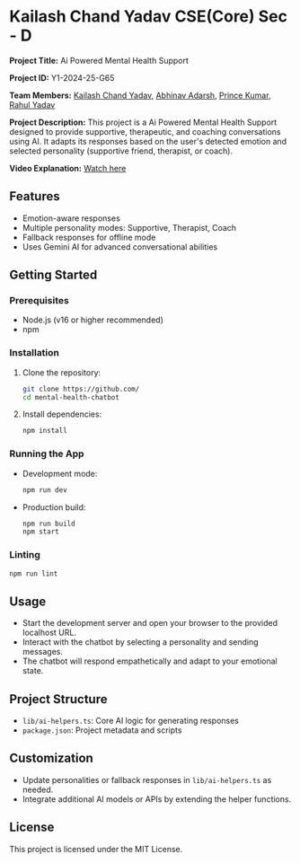 # Kailash Chand Yadav CSE(Core) Sec - D

**Project Title:** Ai Powered Mental Health Support
 
**Project ID:** Y1-2024-25-G65  


**Team Members:** [Kailash Chand Yadav](https://github.com/KailashCK716), [Abhinav Adarsh](https://github.com/abhinavgautam08), [Prince Kumar](https://github.com/princekr013), [Rahul Yadav](https://github.com/rahulydv027) 
 
**Project Description:** This project is a Ai Powered Mental Health Support designed to provide supportive, therapeutic, and coaching conversations using AI. It adapts its responses based on the user's detected emotion and selected personality (supportive friend, therapist, or coach).

**Video Explanation:** [Watch here](https://)


## Features
- Emotion-aware responses
- Multiple personality modes: Supportive, Therapist, Coach
- Fallback responses for offline mode
- Uses Gemini AI for advanced conversational abilities 

## Getting Started

### Prerequisites
- Node.js (v16 or higher recommended)
- npm

### Installation
1. Clone the repository:
   ```bash
   git clone https://github.com/
   cd mental-health-chatbot
   ```
2. Install dependencies:
   ```bash
   npm install
   ```

### Running the App
- Development mode:
  ```bash
  npm run dev
  ```
- Production build:
  ```bash
  npm run build
  npm start
  ```

### Linting
```bash
npm run lint
```

## Usage
- Start the development server and open your browser to the provided localhost URL.
- Interact with the chatbot by selecting a personality and sending messages.
- The chatbot will respond empathetically and adapt to your emotional state.

## Project Structure
- `lib/ai-helpers.ts`: Core AI logic for generating responses
- `package.json`: Project metadata and scripts

## Customization
- Update personalities or fallback responses in `lib/ai-helpers.ts` as needed.
- Integrate additional AI models or APIs by extending the helper functions.

## License
This project is licensed under the MIT License.

